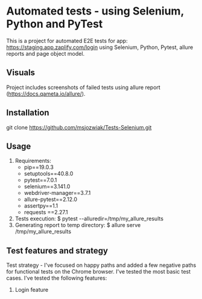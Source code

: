 # Automated tests - using Selenium, Python and PyTest

This is a project for automated E2E tests for app: https://staging.app.zaplify.com/login using Selenium, Python,
Pytest, allure reports and page object model.

## Visuals

Project includes screenshots of failed tests using allure report (https://docs.qameta.io/allure/).

## Installation

git clone https://github.com/msjozwiak/Tests-Selenium.git

## Usage

1. Requirements:
    * pip==19.0.3
    * setuptools==40.8.0
    * pytest==7.0.1
    * selenium==3.141.0
    * webdriver-manager==3.7.1
    * allure-pytest==2.12.0
    * assertpy==1.1
    * requests ==2.27.1
2. Tests execution: $ pytest --alluredir=/tmp/my_allure_results
3. Generating report to temp directory: $ allure serve /tmp/my_allure_results

## Test features and strategy

Test strategy - I've focused on happy paths and added a few negative paths for functional tests on the Chrome browser.
I've tested the most basic test cases.
I've tested the following features:
1. Login feature

